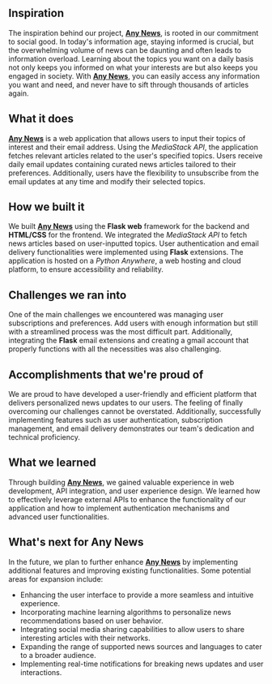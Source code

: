 ## Inspiration

The inspiration behind our project, [**Any News**](https://changwen919.eu.pythonanywhere.com/), is rooted in our commitment to social good. In today's information age, staying informed is crucial, but the overwhelming volume of news can be daunting and often leads to information overload. Learning about the topics you want on a daily basis not only keeps you informed on what your interests are but also keeps you engaged in society. With [**Any News**](https://changwen919.eu.pythonanywhere.com/), you can easily access any information you want and need, and never have to sift through thousands of articles again.

## What it does

[**Any News**](https://changwen919.eu.pythonanywhere.com/) is a web application that allows users to input their topics of interest and their email address. Using the _MediaStack API_, the application fetches relevant articles related to the user's specified topics. Users receive daily email updates containing curated news articles tailored to their preferences. Additionally, users have the flexibility to unsubscribe from the email updates at any time and modify their selected topics.

## How we built it

We built [**Any News**](https://changwen919.eu.pythonanywhere.com/) using the **Flask web** framework for the backend and **HTML/CSS** for the frontend. We integrated the _MediaStack API_ to fetch news articles based on user-inputted topics. User authentication and email delivery functionalities were implemented using **Flask** extensions. The application is hosted on a _Python Anywhere_, a web hosting and cloud platform, to ensure accessibility and reliability.

## Challenges we ran into

One of the main challenges we encountered was managing user subscriptions and preferences. Add users with enough information but still with a streamlined process was the most difficult part. Additionally, integrating the **Flask** email extensions and creating a gmail account that properly functions with all the necessities was also challenging.

## Accomplishments that we're proud of

We are proud to have developed a user-friendly and efficient platform that delivers personalized news updates to our users. The feeling of finally overcoming our challenges cannot be overstated. Additionally, successfully implementing features such as user authentication, subscription management, and email delivery demonstrates our team's dedication and technical proficiency. 

## What we learned

Through building [**Any News**](https://changwen919.eu.pythonanywhere.com/), we gained valuable experience in web development, API integration, and user experience design. We learned how to effectively leverage external APIs to enhance the functionality of our application and how to implement authentication mechanisms and advanced user functionalities.

## What's next for Any News

In the future, we plan to further enhance [**Any News**](https://changwen919.eu.pythonanywhere.com/) by implementing additional features and improving existing functionalities. Some potential areas for expansion include:

- Enhancing the user interface to provide a more seamless and intuitive experience.
- Incorporating machine learning algorithms to personalize news recommendations based on user behavior.
- Integrating social media sharing capabilities to allow users to share interesting articles with their networks.
- Expanding the range of supported news sources and languages to cater to a broader audience.
- Implementing real-time notifications for breaking news updates and user interactions.
